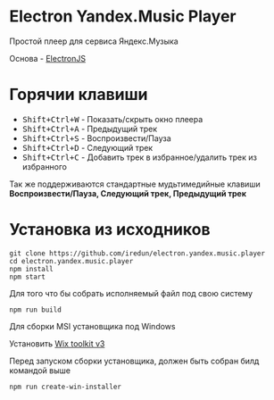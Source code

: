 # Electron Yandex.Music Player
Простой плеер для сервиса Яндекс.Музыка

Основа - [ElectronJS](https://github.com/electron/electron)

# Горячии клавиши
- <kbd>Shift+Ctrl+W</kbd> - Показать/скрыть окно плеера
- <kbd>Shift+Ctrl+A</kbd> - Предыдущий трек
- <kbd>Shift+Ctrl+S</kbd> - Воспроизвести/Пауза
- <kbd>Shift+Ctrl+D</kbd> - Следующий трек
- <kbd>Shift+Ctrl+C</kbd> - Добавить трек в избранное/удалить трек из избранного

Так же поддерживаются стандартные мудьтимедийные клавиши
**Воспроизвести/Пауза, Следующий трек, Предыдущий трек**

# Установка из исходников
```
git clone https://github.com/iredun/electron.yandex.music.player
cd electron.yandex.music.player
npm install
npm start
```

Для того что бы собрать исполняемый файл под свою систему
```
npm run build
```

Для сборки MSI установщика под Windows

Установить [Wix toolkit v3](http://wixtoolset.org/releases/)

Перед запуском сборки установщика, должен быть собран билд командой выше
```
npm run create-win-installer
```